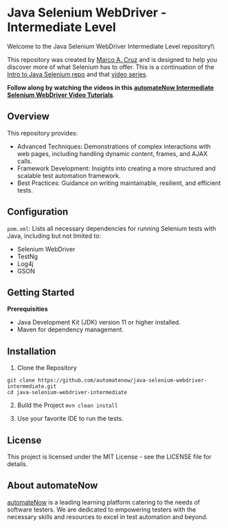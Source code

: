 # Java Selenium WebDriver - Intermediate Level

Welcome to the Java Selenium WebDriver Intermediate Level repository!\

This repository was created by [Marco A. Cruz](http://www.linkedin.com/in/marco-a-cruz) and is designed to help you discover more of what Selenium has to 
offer. This is a continuation of the [Intro to Java Selenium repo](https://github.com/automatenow/java-selenium-webdriver-intro) 
and that [video series](https://youtube.com/playlist?list=PLjfhFHeUQDOj9T1cRFf5z7SqxcDPeAAjA).

**Follow along by watching the videos in this [automateNow Intermediate Selenium WebDriver Video Tutorials](https://youtube.com/playlist?list=PLjfhFHeUQDOjY-hebY9t3zJ90IdrGU8SJ&si=_BgEoGPTkNxpBLiz)**.

## Overview
This repository provides:
- Advanced Techniques: Demonstrations of complex interactions with web pages, including handling dynamic content, frames, and AJAX calls.
- Framework Development: Insights into creating a more structured and scalable test automation framework.
- Best Practices: Guidance on writing maintainable, resilient, and efficient tests.

## Configuration
```pom.xml```: Lists all necessary dependencies for running Selenium tests with Java, including but not limited to:
- Selenium WebDriver
- TestNg
- Log4j
- GSON

## Getting Started

**Prerequisities**
- Java Development Kit (JDK) version 11 or higher installed.
- Maven for dependency management.

## Installation

1. Clone the Repository
```
git clone https://github.com/automatenow/java-selenium-webdriver-intermediate.git
cd java-selenium-webdriver-intermediate
```

2. Build the Project
   ```mvn clean install```

3. Use your favorite IDE to run the tests.

## License
This project is licensed under the MIT License - see the LICENSE file for details.

## About automateNow
[automateNow](https://automatenow.io/) is a leading learning platform catering to the needs of software testers. We are dedicated to empowering testers with the necessary skills and resources to excel in test automation and beyond.

